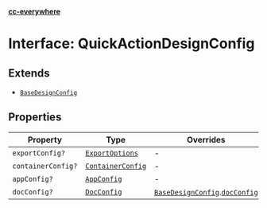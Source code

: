 [**cc-everywhere**](../../../../../../index.md)

<HorizontalLine />

# Interface: QuickActionDesignConfig

## Extends

- [`BaseDesignConfig`](base-design-config.md)

## Properties

| Property | Type | Overrides | Inherited from |
| ------ | ------ | ------ | ------ |
| `exportConfig?` | [`ExportOptions`](../../../export-config-types/type-aliases/export-options.md) | - | [`BaseDesignConfig`](base-design-config.md).[`exportConfig`](base-design-config.md#exportconfig) |
| `containerConfig?` | [`ContainerConfig`](../../../container-config-types/type-aliases/container-config.md) | - | [`BaseDesignConfig`](base-design-config.md).[`containerConfig`](base-design-config.md#containerconfig) |
| `appConfig?` | [`AppConfig`](../../app-config-types/interfaces/app-config.md) | - | [`BaseDesignConfig`](base-design-config.md).[`appConfig`](base-design-config.md#appconfig) |
| `docConfig?` | [`DocConfig`](../../doc-config-types/interfaces/doc-config.md) | [`BaseDesignConfig`](base-design-config.md).[`docConfig`](base-design-config.md#docconfig) | - |

